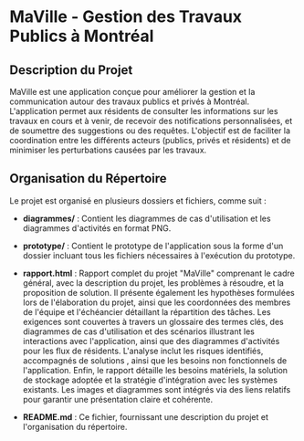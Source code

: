 # MaVille - Gestion des Travaux Publics à Montréal

## Description du Projet
MaVille est une application conçue pour améliorer la gestion et la communication autour des travaux publics et privés à Montréal. L'application permet aux résidents de consulter les informations sur les travaux en cours et à venir, de recevoir des notifications personnalisées, et de soumettre des suggestions ou des requêtes. L'objectif est de faciliter la coordination entre les différents acteurs (publics, privés et résidents) et de minimiser les perturbations causées par les travaux.

## Organisation du Répertoire

Le projet est organisé en plusieurs dossiers et fichiers, comme suit :

- **diagrammes/** : Contient les diagrammes de cas d'utilisation et les diagrammes d'activités en format PNG.
- **prototype/** : Contient le prototype de l'application sous la forme d'un dossier incluant tous les fichiers nécessaires à l'exécution du prototype.
- **rapport.html** : Rapport complet du projet "MaVille" comprenant le cadre général, avec la description du projet, les problèmes à résoudre, et la proposition de solution. Il présente également les hypothèses formulées lors de l'élaboration du projet, ainsi que les coordonnées des membres de l'équipe et l'échéancier détaillant la répartition des tâches. Les exigences sont couvertes à travers un glossaire des termes clés, des diagrammes de cas d'utilisation et des scénarios illustrant les interactions avec l'application, ainsi que des diagrammes d'activités pour les flux de résidents. L'analyse inclut les risques identifiés, accompagnés de solutions , ainsi que les besoins non fonctionnels de l'application. Enfin, le rapport détaille les besoins matériels, la solution de stockage adoptée et la stratégie d'intégration avec les systèmes existants. Les images et diagrammes sont intégrés via des liens relatifs pour garantir une présentation claire et cohérente.

- **README.md** : Ce fichier, fournissant une description du projet et l'organisation du répertoire.

